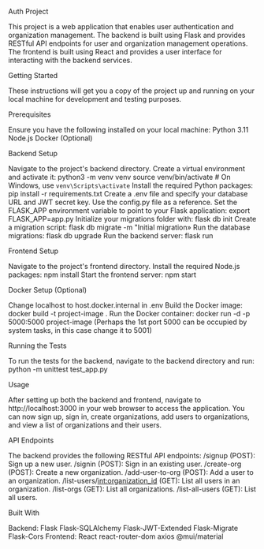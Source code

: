 Auth Project

This project is a web application that enables user authentication and organization management. The backend is built using Flask and provides RESTful API endpoints for user and organization management operations. The frontend is built using React and provides a user interface for interacting with the backend services.

Getting Started

These instructions will get you a copy of the project up and running on your local machine for development and testing purposes.

Prerequisites

Ensure you have the following installed on your local machine:
Python 3.11
Node.js
Docker (Optional)

Backend Setup

Navigate to the project's backend directory.
Create a virtual environment and activate it:
python3 -m venv venv
source venv/bin/activate  # On Windows, use `venv\Scripts\activate`
Install the required Python packages:
pip install -r requirements.txt
Create a .env file and specify your database URL and JWT secret key. Use the config.py file as a reference.
Set the FLASK_APP environment variable to point to your Flask application:
export FLASK_APP=app.py
Initialize your migrations folder with:
flask db init
Create a migration script: 
flask db migrate -m "Initial migration»
Run the database migrations:
flask db upgrade
Run the backend server:
flask run

Frontend Setup

Navigate to the project's frontend directory.
Install the required Node.js packages:
npm install
Start the frontend server:
npm start

Docker Setup (Optional)

Change localhost to host.docker.internal in .env
Build the Docker image:
docker build -t project-image .
Run the Docker container:
docker run -d -p 5000:5000 project-image 
(Perhaps the 1st port 5000 can be occupied by system tasks, in this case change it to 5001)

Running the Tests

To run the tests for the backend, navigate to the backend directory and run:
python -m unittest test_app.py

Usage

After setting up both the backend and frontend, navigate to http://localhost:3000 in your web browser to access the application. You can now sign up, sign in, create organizations, add users to organizations, and view a list of organizations and their users.

API Endpoints

The backend provides the following RESTful API endpoints:
/signup (POST): Sign up a new user.
/signin (POST): Sign in an existing user.
/create-org (POST): Create a new organization.
/add-user-to-org (POST): Add a user to an organization.
/list-users/<int:organization_id> (GET): List all users in an organization.
/list-orgs (GET): List all organizations.
/list-all-users (GET): List all users.

Built With

Backend:
Flask
Flask-SQLAlchemy
Flask-JWT-Extended
Flask-Migrate
Flask-Cors
Frontend:
React
react-router-dom
axios
@mui/material
